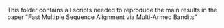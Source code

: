 This folder contains all scripts needed to reprodude the main results in the paper "Fast Multiple Sequence Alignment via Multi-Armed Bandits"
